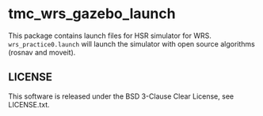 # tmc_wrs_gazebo_launch

This package contains launch files for HSR simulator for WRS. `wrs_practice0.launch` will launch the simulator with open source algorithms (rosnav and moveit).

## LICENSE

This software is released under the BSD 3-Clause Clear License, see LICENSE.txt.

